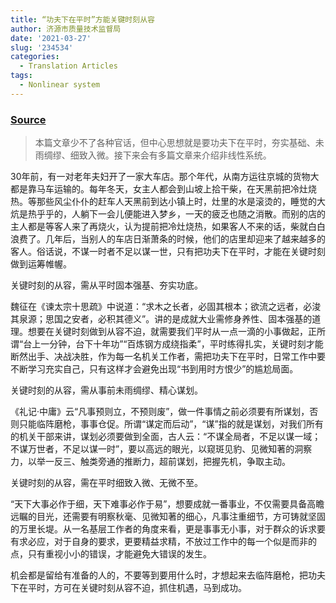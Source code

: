 ```yaml
---
title: “功夫下在平时”方能关键时刻从容
author: 济源市质量技术监督局
date: '2021-03-27'
slug: '234534'
categories:
  - Translation Articles
tags:
  - Nonlinear system
---
```


### [Source](http://pxzx.haqi.gov.cn/sitesources/jyszjj/page_pc/ztzl/jypx/article901f8ce9f090476994bbdb7229da8a0e.html)

> 本篇文章少不了各种官话，但中心思想就是要功夫下在平时，夯实基础、未雨绸缪、细致入微。接下来会有多篇文章来介绍非线性系统。


30年前，有一对老年夫妇开了一家大车店。那个年代，从南方运往京城的货物大都是靠马车运输的。每年冬天，女主人都会到山坡上拾干柴，在天黑前把冷灶烧热。等那些风尘仆仆的赶车人天黑前到达小镇上时，灶里的水是滚烫的，睡觉的大炕是热乎乎的，人躺下一会儿便能进入梦乡，一天的疲乏也随之消散。而别的店的主人都是等客人来了再烧火，认为提前把冷灶烧热，如果客人不来的话，柴就白白浪费了。几年后，当别人的车店日渐萧条的时候，他们的店里却迎来了越来越多的客人。俗话说，不谋一时者不足以谋一世，只有把功夫下在平时，才能在关键时刻做到运筹帷幄。

关键时刻的从容，需从平时固本强基、夯实功底。

魏征在《谏太宗十思疏》中说道：“求木之长者，必固其根本；欲流之远者，必浚其泉源；思国之安者，必积其德义”。讲的是成就大业需修身养性、固本强基的道理。想要在关键时刻做到从容不迫，就需要我们平时从一点一滴的小事做起，正所谓“台上一分钟，台下十年功”“百炼钢方成绕指柔”，平时练得扎实，关键时刻才能断然出手、决战决胜，作为每一名机关工作者，需把功夫下在平时，日常工作中要不断学习充实自己，只有这样才会避免出现“书到用时方恨少”的尴尬局面。 

关键时刻的从容，需从事前未雨绸缪、精心谋划。

《礼记·中庸》云“凡事预则立，不预则废”，做一件事情之前必须要有所谋划，否则只能临阵磨枪，事事仓促。所谓“谋定而后动”，“谋”指的就是谋划，对我们所有的机关干部来讲，谋划必须要做到全面，古人云：“不谋全局者，不足以谋一域；不谋万世者，不足以谋一时”，要以高远的眼光，以窥斑见豹、见微知著的洞察力，以举一反三、触类旁通的推断力，超前谋划，把握先机，争取主动。 

关键时刻的从容，需在平时细致入微、无微不至。

“天下大事必作于细，天下难事必作于易”，想要成就一番事业，不仅需要具备高瞻远瞩的目光，还需要有明察秋毫、见微知著的细心，凡事注重细节，方可铸就坚固的万里长堤。从一名基层工作者的角度来看，更是事事无小事，对于群众的诉求要有求必应，对于自身的要求，更要精益求精，不放过工作中的每一个似是而非的点，只有重视小小的错误，才能避免大错误的发生。 

机会都是留给有准备的人的，不要等到要用什么时，才想起来去临阵磨枪，把功夫下在平时，方可在关键时刻从容不迫，抓住机遇，马到成功。